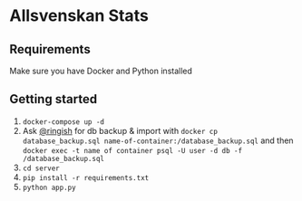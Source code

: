 # Allsvenskan Stats

## Requirements
Make sure you have Docker and Python installed

## Getting started
1. `docker-compose up -d`
2. Ask [@ringish](https://www.github.com/ringish) for db backup & import with `docker cp database_backup.sql name-of-container:/database_backup.sql` and then `docker exec -t name of container psql -U user -d db -f /database_backup.sql`
3. `cd server`
4. `pip install -r requirements.txt`
5. `python app.py`